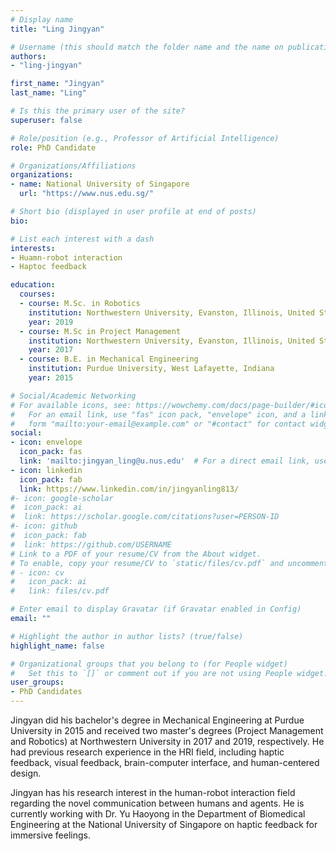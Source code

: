 ```yaml
---
# Display name
title: "Ling Jingyan"

# Username (this should match the folder name and the name on publications)
authors:
- "ling-jingyan"

first_name: "Jingyan"
last_name: "Ling"

# Is this the primary user of the site?
superuser: false

# Role/position (e.g., Professor of Artificial Intelligence)
role: PhD Candidate

# Organizations/Affiliations
organizations:
- name: National University of Singapore
  url: "https://www.nus.edu.sg/"

# Short bio (displayed in user profile at end of posts)
bio: 

# List each interest with a dash
interests:
- Huamn-robot interaction
- Haptoc feedback

education:
  courses:
  - course: M.Sc. in Robotics
    institution: Northwestern University, Evanston, Illinois, United States
    year: 2019
  - course: M.Sc in Project Management
    institution: Northwestern University, Evanston, Illinois, United States
    year: 2017
  - course: B.E. in Mechanical Engineering
    institution: Purdue University, West Lafayette, Indiana
    year: 2015

# Social/Academic Networking
# For available icons, see: https://wowchemy.com/docs/page-builder/#icons
#   For an email link, use "fas" icon pack, "envelope" icon, and a link in the
#   form "mailto:your-email@example.com" or "#contact" for contact widget.
social:
- icon: envelope
  icon_pack: fas
  link: 'mailto:jingyan_ling@u.nus.edu'  # For a direct email link, use "mailto:test@example.org".
- icon: linkedin
  icon_pack: fab
  link: https://www.linkedin.com/in/jingyanling813/
#- icon: google-scholar
#  icon_pack: ai
#  link: https://scholar.google.com/citations?user=PERSON-ID
#- icon: github
#  icon_pack: fab
#  link: https://github.com/USERNAME
# Link to a PDF of your resume/CV from the About widget.
# To enable, copy your resume/CV to `static/files/cv.pdf` and uncomment the lines below.
# - icon: cv
#   icon_pack: ai
#   link: files/cv.pdf

# Enter email to display Gravatar (if Gravatar enabled in Config)
email: ""

# Highlight the author in author lists? (true/false)
highlight_name: false

# Organizational groups that you belong to (for People widget)
#   Set this to `[]` or comment out if you are not using People widget.
user_groups:
- PhD Candidates
---
```

Jingyan did his bachelor's degree in Mechanical Engineering at Purdue University in 2015 and received two master's degrees (Project Management and Robotics) at Northwestern University in 2017 and 2019, respectively. He had previous research experience in the HRI field, including haptic feedback, visual feedback, brain-computer interface, and human-centered design.

Jingyan has his research interest in the human-robot interaction field regarding the novel communication between humans and agents. He is currently working with Dr. Yu Haoyong in the Department of Biomedical Engineering at the National University of Singapore on haptic feedback for immersive feelings.
